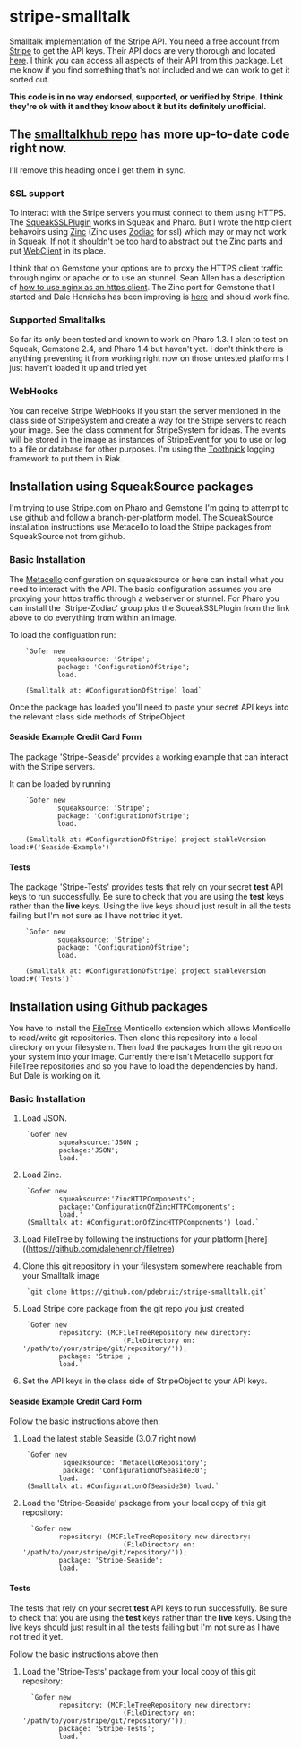 # stripe-smalltalk


Smalltalk implementation of the Stripe API. You need a free account from [Stripe](http://www.stripe.com) to get the API keys. Their API docs are very thorough and located [here](https://stripe.com/docs/api). I think you can access all aspects of their API from this package.  Let me know if you find something that's not included and we can work to get it sorted out. 

**This code is in no way endorsed, supported, or verified by Stripe. I think they're ok with it and they know about it but its definitely unofficial.**


## The [smalltalkhub repo](http://smalltalkhub.com/#!/~pdebruic/Stripe) has more up-to-date code right now.  

I'll remove this heading once I get them in sync.  

### SSL support

To interact with the Stripe servers you must connect to them using HTTPS.  The [SqueakSSLPlugin](https://code.google.com/p/squeakssl/) works in Squeak and Pharo.  But I wrote the http client behavoirs using [Zinc](http://zn.stfx.eu/zn/index.html) (Zinc uses [Zodiac](http://zdc.stfx.eu/) for ssl) which may or may not work in Squeak. If not it shouldn't be too hard to abstract out the Zinc parts and put [WebClient](http://www.squeaksource.com/WebClient.html) in its place. 

I think that on Gemstone your options are to proxy the HTTPS client traffic through nginx or apache or to use an stunnel. Sean Allen has a description of [how to use nginx as an https client](https://www.monkeysnatchbanana.com/2010/06/22/faking-a-https-client-for-glass/).  The Zinc port for Gemstone that I started and Dale Henrichs has been improving is [here](https://github.com/glassdb/zinc) and should work fine.

### Supported Smalltalks

So far its only been tested and known to work on Pharo 1.3.  I plan to test on Squeak, Gemstone 2.4, and Pharo 1.4 but haven't yet.  I don't think there is anything preventing it from working right now on those untested platforms I just haven't loaded it up and tried yet

### WebHooks
You can receive Stripe WebHooks if you start the server mentioned in the class side of StripeSystem and create a way for the Stripe servers to reach your image.  See the class comment for StripeSystem for ideas.   The events will be stored in the image as instances of StripeEvent for you to use or log to a file or database for other purposes.  I'm using the [Toothpick](http://www.metaprog.com/Toothpick/index.html) logging framework to put them in Riak.  


## Installation using SqueakSource packages
I'm trying to use Stripe.com on Pharo and Gemstone I'm going to attempt to use github and follow a branch-per-platform model. The SqueakSource installation instructions use Metacello to load the Stripe packages from SqueakSource not from github.




### Basic Installation
The [Metacello](https://code.google.com/p/metacello/) configuration on squeaksource or here can install what you need to interact with the API.  The basic configuration assumes you are proxying your https traffic through a webserver or stunnel.  For Pharo you can install the 'Stripe-Zodiac' group plus the SqueakSSLPlugin from the link above to do everything from within an image.

To load the configuation run:

        `Gofer new
                squeaksource: 'Stripe';
                package: 'ConfigurationOfStripe';
                load. 

        (Smalltalk at: #ConfigurationOfStripe) load`
        
Once the package has loaded you'll need to paste your secret API keys into the relevant class side methods of StripeObject
        

#### Seaside Example Credit Card Form
The package 'Stripe-Seaside' provides a working example that can interact with the Stripe servers. 

It can be loaded by running

        `Gofer new
                squeaksource: 'Stripe';
                package: 'ConfigurationOfStripe';
                load. 

        (Smalltalk at: #ConfigurationOfStripe) project stableVersion load:#('Seaside-Example')`

#### Tests
The package 'Stripe-Tests' provides tests that rely on your secret **test** API keys to run successfully.  Be sure to check that you are using the **test** keys rather than the **live** keys.  Using the live keys should just result in all the tests failing but I'm not sure as I have not tried it yet.

        `Gofer new
                squeaksource: 'Stripe';
                package: 'ConfigurationOfStripe';
                load. 

        (Smalltalk at: #ConfigurationOfStripe) project stableVersion load:#('Tests')`
        
## Installation using Github packages

You have to install the [FileTree](https://github.com/dalehenrich/filetree) Monticello extension which allows Monticello to read/write git repositories.  Then clone this repository into a local directory on your filesystem.  Then load the packages from the git repo on your system into your image.  Currently there isn't Metacello support for FileTree repositories and so you have to load the dependencies by hand.  But Dale is working on it.

### Basic Installation


1. Load JSON.

        `Gofer new
                squeaksource:'JSON';
                package:'JSON';
                load.`

2. Load Zinc.

        `Gofer new
                squeaksource:'ZincHTTPComponents';
                package:'ConfigurationOfZincHTTPComponents';
                load.'
        (Smalltalk at: #ConfigurationOfZincHTTPComponents') load.`
        
1. Load FileTree by following the instructions for your platform [here]((https://github.com/dalehenrich/filetree)

1. Clone this git repository in your filesystem somewhere reachable from your Smalltalk image

        `git clone https://github.com/pdebruic/stripe-smalltalk.git`

3. Load Stripe core package from the git repo you just created
        
        `Gofer new
                repository: (MCFileTreeRepository new directory: 
                                (FileDirectory on: '/path/to/your/stripe/git/repository/'));
                package: 'Stripe';
                load.`

4. Set the API keys in the class side of StripeObject to your API keys.

#### Seaside Example Credit Card Form
Follow the basic instructions above then:

1. Load the latest stable Seaside (3.0.7 right now)
        
        `Gofer new
                 squeaksource: 'MetacelloRepository';
                 package: 'ConfigurationOfSeaside30';
                load.
        (Smalltalk at: #ConfigurationOfSeaside30) load.`

1. Load the 'Stripe-Seaside' package from your local copy of this git repository:

         `Gofer new
                repository: (MCFileTreeRepository new directory: 
                                (FileDirectory on: '/path/to/your/stripe/git/repository/'));
                package: 'Stripe-Seaside';
                load.`
                
#### Tests

The tests  that rely on your secret **test** API keys to run successfully.  Be sure to check that you are using the **test** keys rather than the **live** keys.  Using the live keys should just result in all the tests failing but I'm not sure as I have not tried it yet.

Follow the basic instructions above then

1. Load the 'Stripe-Tests' package from your local copy of this git repository:

         `Gofer new
                repository: (MCFileTreeRepository new directory: 
                                (FileDirectory on: '/path/to/your/stripe/git/repository/'));
                package: 'Stripe-Tests';
                load.`
